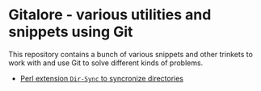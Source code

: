 # Gitalore - various utilities and snippets using Git

This repository contains a bunch of various snippets and other
trinkets to work with and use Git to solve different kinds of
problems.

- [Perl extension `Dir-Sync` to syncronize directories](Dir-Sync/README.md)

